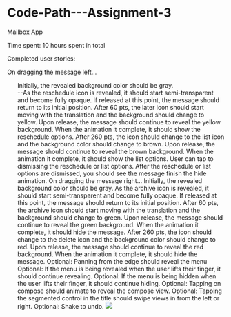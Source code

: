 # Code-Path---Assignment-3
Mailbox App

Time spent: 10 hours spent in total

Completed user stories:

On dragging the message left...
<ul class="task-list">
<li class="task-list-item">Initially, the revealed background color should be gray.</li>
--As the reschedule icon is revealed, it should start semi-transparent and become fully opaque. If released at this point, the message should return to its initial position.
After 60 pts, the later icon should start moving with the translation and the background should change to yellow.
Upon release, the message should continue to reveal the yellow background. When the animation it complete, it should show the reschedule options.
After 260 pts, the icon should change to the list icon and the background color should change to brown.
Upon release, the message should continue to reveal the brown background. When the animation it complete, it should show the list options.
User can tap to dismissing the reschedule or list options. After the reschedule or list options are dismissed, you should see the message finish the hide animation.
On dragging the message right...
Initially, the revealed background color should be gray.
As the archive icon is revealed, it should start semi-transparent and become fully opaque. If released at this point, the message should return to its initial position.
After 60 pts, the archive icon should start moving with the translation and the background should change to green.
Upon release, the message should continue to reveal the green background. When the animation it complete, it should hide the message.
After 260 pts, the icon should change to the delete icon and the background color should change to red.
Upon release, the message should continue to reveal the red background. When the animation it complete, it should hide the message.
Optional: Panning from the edge should reveal the menu
Optional: If the menu is being revealed when the user lifts their finger, it should continue revealing.
Optional: If the menu is being hidden when the user lifts their finger, it should continue hiding.
Optional: Tapping on compose should animate to reveal the compose view.
Optional: Tapping the segmented control in the title should swipe views in from the left or right.
Optional: Shake to undo.

<img src = "https://dl.dropboxusercontent.com/u/66196264/Assignment%203.gif">
